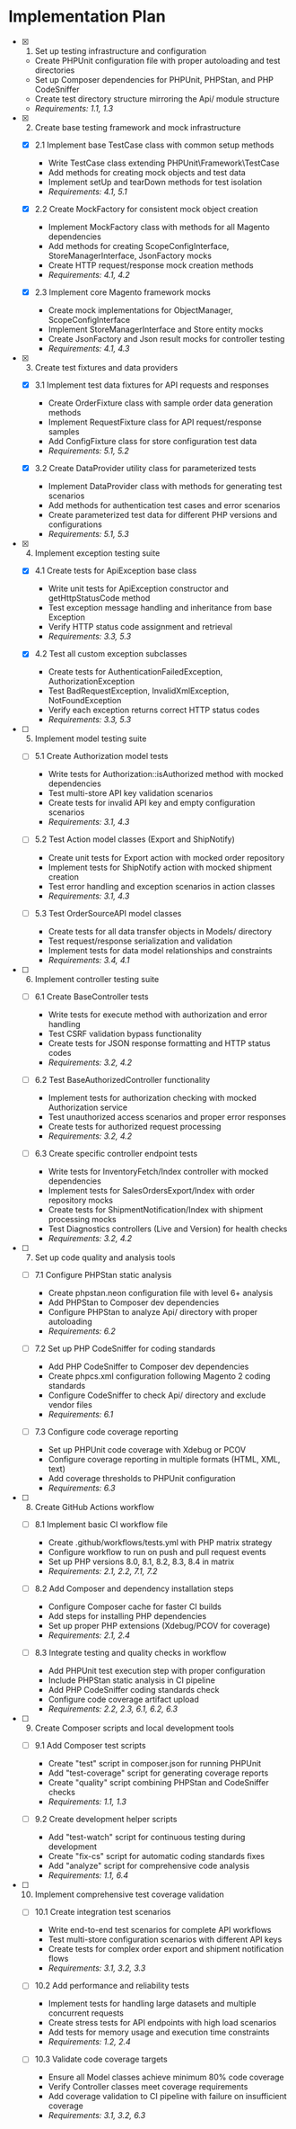 # Implementation Plan

- [x] 1. Set up testing infrastructure and configuration
  - Create PHPUnit configuration file with proper autoloading and test directories
  - Set up Composer dependencies for PHPUnit, PHPStan, and PHP CodeSniffer
  - Create test directory structure mirroring the Api/ module structure
  - _Requirements: 1.1, 1.3_

- [x] 2. Create base testing framework and mock infrastructure
  - [x] 2.1 Implement base TestCase class with common setup methods
    - Write TestCase class extending PHPUnit\Framework\TestCase
    - Add methods for creating mock objects and test data
    - Implement setUp and tearDown methods for test isolation
    - _Requirements: 4.1, 5.1_

  - [x] 2.2 Create MockFactory for consistent mock object creation
    - Implement MockFactory class with methods for all Magento dependencies
    - Add methods for creating ScopeConfigInterface, StoreManagerInterface, JsonFactory mocks
    - Create HTTP request/response mock creation methods
    - _Requirements: 4.1, 4.2_

  - [x] 2.3 Implement core Magento framework mocks
    - Create mock implementations for ObjectManager, ScopeConfigInterface
    - Implement StoreManagerInterface and Store entity mocks
    - Create JsonFactory and Json result mocks for controller testing
    - _Requirements: 4.1, 4.3_

- [x] 3. Create test fixtures and data providers
  - [x] 3.1 Implement test data fixtures for API requests and responses
    - Create OrderFixture class with sample order data generation methods
    - Implement RequestFixture class for API request/response samples
    - Add ConfigFixture class for store configuration test data
    - _Requirements: 5.1, 5.2_

  - [x] 3.2 Create DataProvider utility class for parameterized tests
    - Implement DataProvider class with methods for generating test scenarios
    - Add methods for authentication test cases and error scenarios
    - Create parameterized test data for different PHP versions and configurations
    - _Requirements: 5.1, 5.3_

- [x] 4. Implement exception testing suite
  - [x] 4.1 Create tests for ApiException base class
    - Write unit tests for ApiException constructor and getHttpStatusCode method
    - Test exception message handling and inheritance from base Exception
    - Verify HTTP status code assignment and retrieval
    - _Requirements: 3.3, 5.3_

  - [x] 4.2 Test all custom exception subclasses
    - Create tests for AuthenticationFailedException, AuthorizationException
    - Test BadRequestException, InvalidXmlException, NotFoundException
    - Verify each exception returns correct HTTP status codes
    - _Requirements: 3.3, 5.3_

- [ ] 5. Implement model testing suite
  - [ ] 5.1 Create Authorization model tests
    - Write tests for Authorization::isAuthorized method with mocked dependencies
    - Test multi-store API key validation scenarios
    - Create tests for invalid API key and empty configuration scenarios
    - _Requirements: 3.1, 4.3_

  - [ ] 5.2 Test Action model classes (Export and ShipNotify)
    - Create unit tests for Export action with mocked order repository
    - Implement tests for ShipNotify action with mocked shipment creation
    - Test error handling and exception scenarios in action classes
    - _Requirements: 3.1, 4.3_

  - [ ] 5.3 Test OrderSourceAPI model classes
    - Create tests for all data transfer objects in Models/ directory
    - Test request/response serialization and validation
    - Implement tests for data model relationships and constraints
    - _Requirements: 3.4, 4.1_

- [ ] 6. Implement controller testing suite
  - [ ] 6.1 Create BaseController tests
    - Write tests for execute method with authorization and error handling
    - Test CSRF validation bypass functionality
    - Create tests for JSON response formatting and HTTP status codes
    - _Requirements: 3.2, 4.2_

  - [ ] 6.2 Test BaseAuthorizedController functionality
    - Implement tests for authorization checking with mocked Authorization service
    - Test unauthorized access scenarios and proper error responses
    - Create tests for authorized request processing
    - _Requirements: 3.2, 4.2_

  - [ ] 6.3 Create specific controller endpoint tests
    - Write tests for InventoryFetch/Index controller with mocked dependencies
    - Implement tests for SalesOrdersExport/Index with order repository mocks
    - Create tests for ShipmentNotification/Index with shipment processing mocks
    - Test Diagnostics controllers (Live and Version) for health checks
    - _Requirements: 3.2, 4.2_

- [ ] 7. Set up code quality and analysis tools
  - [ ] 7.1 Configure PHPStan static analysis
    - Create phpstan.neon configuration file with level 6+ analysis
    - Add PHPStan to Composer dev dependencies
    - Configure PHPStan to analyze Api/ directory with proper autoloading
    - _Requirements: 6.2_

  - [ ] 7.2 Set up PHP CodeSniffer for coding standards
    - Add PHP CodeSniffer to Composer dev dependencies
    - Create phpcs.xml configuration following Magento 2 coding standards
    - Configure CodeSniffer to check Api/ directory and exclude vendor files
    - _Requirements: 6.1_

  - [ ] 7.3 Configure code coverage reporting
    - Set up PHPUnit code coverage with Xdebug or PCOV
    - Configure coverage reporting in multiple formats (HTML, XML, text)
    - Add coverage thresholds to PHPUnit configuration
    - _Requirements: 6.3_

- [ ] 8. Create GitHub Actions workflow
  - [ ] 8.1 Implement basic CI workflow file
    - Create .github/workflows/tests.yml with PHP matrix strategy
    - Configure workflow to run on push and pull request events
    - Set up PHP versions 8.0, 8.1, 8.2, 8.3, 8.4 in matrix
    - _Requirements: 2.1, 2.2, 7.1, 7.2_

  - [ ] 8.2 Add Composer and dependency installation steps
    - Configure Composer cache for faster CI builds
    - Add steps for installing PHP dependencies
    - Set up proper PHP extensions (Xdebug/PCOV for coverage)
    - _Requirements: 2.1, 2.4_

  - [ ] 8.3 Integrate testing and quality checks in workflow
    - Add PHPUnit test execution step with proper configuration
    - Include PHPStan static analysis in CI pipeline
    - Add PHP CodeSniffer coding standards check
    - Configure code coverage artifact upload
    - _Requirements: 2.2, 2.3, 6.1, 6.2, 6.3_

- [ ] 9. Create Composer scripts and local development tools
  - [ ] 9.1 Add Composer test scripts
    - Create "test" script in composer.json for running PHPUnit
    - Add "test-coverage" script for generating coverage reports
    - Create "quality" script combining PHPStan and CodeSniffer checks
    - _Requirements: 1.1, 1.3_

  - [ ] 9.2 Create development helper scripts
    - Add "test-watch" script for continuous testing during development
    - Create "fix-cs" script for automatic coding standards fixes
    - Add "analyze" script for comprehensive code analysis
    - _Requirements: 1.1, 6.4_

- [ ] 10. Implement comprehensive test coverage validation
  - [ ] 10.1 Create integration test scenarios
    - Write end-to-end test scenarios for complete API workflows
    - Test multi-store configuration scenarios with different API keys
    - Create tests for complex order export and shipment notification flows
    - _Requirements: 3.1, 3.2, 3.3_

  - [ ] 10.2 Add performance and reliability tests
    - Implement tests for handling large datasets and multiple concurrent requests
    - Create stress tests for API endpoints with high load scenarios
    - Add tests for memory usage and execution time constraints
    - _Requirements: 1.2, 2.4_

  - [ ] 10.3 Validate code coverage targets
    - Ensure all Model classes achieve minimum 80% code coverage
    - Verify Controller classes meet coverage requirements
    - Add coverage validation to CI pipeline with failure on insufficient coverage
    - _Requirements: 3.1, 3.2, 6.3_